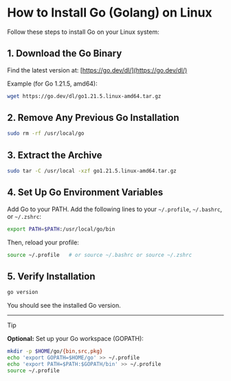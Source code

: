 # How to Install Go (Golang) on Linux

Follow these steps to install Go on your Linux system:

## 1. Download the Go Binary

Find the latest version at: [https://go.dev/dl/](https://go.dev/dl/)

Example (for Go 1.21.5, amd64):

```bash
wget https://go.dev/dl/go1.21.5.linux-amd64.tar.gz
```

## 2. Remove Any Previous Go Installation

```bash
sudo rm -rf /usr/local/go
```

## 3. Extract the Archive

```bash
sudo tar -C /usr/local -xzf go1.21.5.linux-amd64.tar.gz
```

## 4. Set Up Go Environment Variables

Add Go to your PATH. Add the following lines to your `~/.profile`, `~/.bashrc`, or `~/.zshrc`:

```bash
export PATH=$PATH:/usr/local/go/bin
```

Then, reload your profile:

```bash
source ~/.profile   # or source ~/.bashrc or source ~/.zshrc
```

## 5. Verify Installation

```bash
go version
```

You should see the installed Go version.

---

> [!TIP]
> **Optional:** Set up your Go workspace (GOPATH):

```bash
mkdir -p $HOME/go/{bin,src,pkg}
echo 'export GOPATH=$HOME/go' >> ~/.profile
echo 'export PATH=$PATH:$GOPATH/bin' >> ~/.profile
source ~/.profile
```